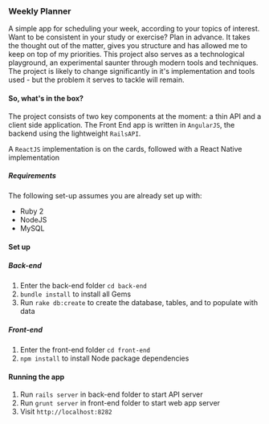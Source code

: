 ### Weekly Planner

A simple app for scheduling your week, according to your topics of interest. Want to be consistent in your study or exercise? Plan in advance. It takes the thought out of the matter, gives you structure and has allowed me to keep on top of my priorities. This project also serves as a technological playground, an experimental saunter through modern tools and techniques. The project is likely to change significantly in it's implementation and tools used - but the problem it serves to tackle will remain.

#### So, what's in the box?

The project consists of two key components at the moment: a thin API and a client side application.
The Front End app is written in `AngularJS`, the backend using the lightweight `RailsAPI`.

A `ReactJS` implementation is on the cards, followed with a React Native implementation


##### Requirements

The following set-up assumes you are already set up with:

* Ruby 2
* NodeJS
* MySQL


#### Set up


##### Back-end

1. Enter the back-end folder `cd back-end`
2. `bundle install` to install all Gems
3. Run `rake db:create` to create the database, tables, and to populate with data


##### Front-end

1. Enter the front-end folder `cd front-end`
2. `npm install` to install Node package dependencies


#### Running the app

1. Run `rails server` in back-end folder to start API server
2. Run `grunt server` in front-end folder to start web app server
3. Visit `http://localhost:8282`

